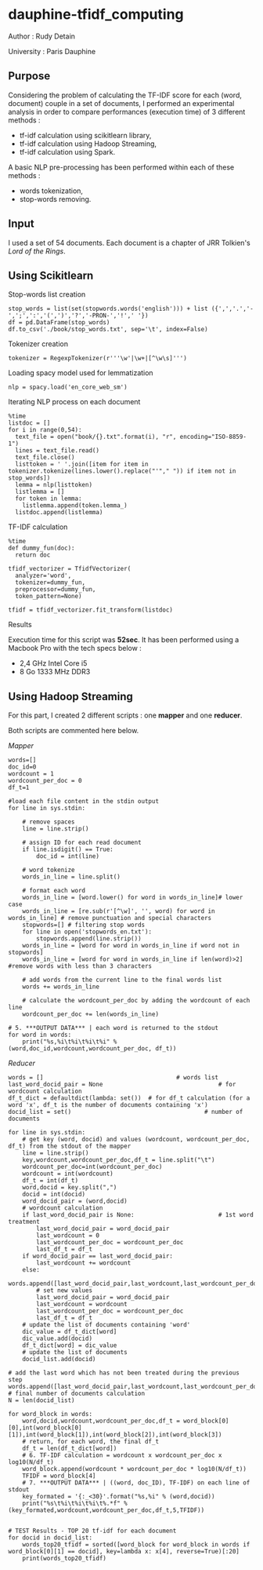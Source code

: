 # dauphine-tfidf_computing

Author : Rudy Detain  

University : Paris Dauphine

## Purpose
Considering the problem of calculating the TF-IDF score for each (word, document) couple in a set of documents, I performed an experimental analysis in order to compare performances (execution time) of 3 different methods :

- tf-idf calculation using scikitlearn library,
- tf-idf calculation using Hadoop Streaming,
- tf-idf calculation using Spark.

A basic NLP pre-processing has been performed within each of these methods :

- words tokenization,
- stop-words removing.

## Input
I used a set of 54 documents. Each document is a chapter of JRR Tolkien's *Lord of the Rings*. 


## Using Scikitlearn
Stop-words list creation
```
stop_words = list(set(stopwords.words('english'))) + list ({',','.','-',';',':','(',')','?','-PRON-','!',' '})
df = pd.DataFrame(stop_words) 
df.to_csv('./book/stop_words.txt', sep='\t', index=False)
```
Tokenizer creation
```
tokenizer = RegexpTokenizer(r'''\w'|\w+|[^\w\s]''')
```

Loading spacy model used for lemmatization
```
nlp = spacy.load('en_core_web_sm')
```

Iterating NLP process on each document
```
%time 
listdoc = [] 
for i in range(0,54): 
  text_file = open("book/{}.txt".format(i), "r", encoding="ISO-8859-1") 
  lines = text_file.read() 
  text_file.close() 
  listtoken = ' '.join([item for item in tokenizer.tokenize(lines.lower().replace("'"," ")) if item not in stop_words]) 
  lemma = nlp(listtoken) 
  listlemma = [] 
  for token in lemma: 
    listlemma.append(token.lemma_) 
  listdoc.append(listlemma)
```

TF-IDF calculation
```
%time 
def dummy_fun(doc): 
  return doc 
  
tfidf_vectorizer = TfidfVectorizer(
  analyzer='word',
  tokenizer=dummy_fun,
  preprocessor=dummy_fun,
  token_pattern=None)
  
tfidf = tfidf_vectorizer.fit_transform(listdoc)
```
Results

Execution time for this script was **52sec**. It has been performed using a Macbook Pro with the tech specs below :

- 2,4 GHz Intel Core i5
- 8 Go 1333 MHz DDR3

## Using Hadoop Streaming

For this part, I created 2 different scripts : one **mapper** and one **reducer**.

Both scripts are commented here below.

*Mapper*

```
words=[]
doc_id=0
wordcount = 1
wordcount_per_doc = 0
df_t=1

#load each file content in the stdin output
for line in sys.stdin:

	# remove spaces
	line = line.strip()

	# assign ID for each read document 
	if line.isdigit() == True:
		doc_id = int(line)

	# word tokenize
	words_in_line = line.split()

	# format each word
	words_in_line = [word.lower() for word in words_in_line]# lower case
	words_in_line = [re.sub(r'[^\w]', '', word) for word in words_in_line] # remove punctuation and special characters
	stopwords=[] # filtering stop words
	for line in open('stopwords_en.txt'):
		stopwords.append(line.strip())
	words_in_line = [word for word in words_in_line if word not in stopwords]
	words_in_line = [word for word in words_in_line if len(word)>2] #remove words with less than 3 characters

	# add words from the current line to the final words list
	words += words_in_line

	# calculate the wordcount_per_doc by adding the wordcount of each line
	wordcount_per_doc += len(words_in_line)

# 5. ***OUTPUT DATA*** | each word is returned to the stdout
for word in words:
	print("%s,%i\t%i\t%i\t%i" % (word,doc_id,wordcount,wordcount_per_doc, df_t))

```

*Reducer*

```
words = []										# words list
last_word_docid_pair = None									# for wordcount calculation
df_t_dict = defaultdict(lambda: set())	# for df_t calculation (for a word 'x', df_t is the number of documents containing 'x')
docid_list = set()										# number of documents

for line in sys.stdin:
	# get key (word, docid) and values (wordcount, wordcount_per_doc, df_t) from the stdout of the mapper
	line = line.strip()
	key,wordcount,wordcount_per_doc,df_t = line.split("\t")
	wordcount_per_doc=int(wordcount_per_doc)
	wordcount = int(wordcount)
	df_t = int(df_t)
	word,docid = key.split(",")
	docid = int(docid)
	word_docid_pair = (word,docid)
	# wordcount calculation
	if last_word_docid_pair is None:						# 1st word treatment
		last_word_docid_pair = word_docid_pair
		last_wordcount = 0
		last_wordcount_per_doc = wordcount_per_doc
		last_df_t = df_t
	if word_docid_pair == last_word_docid_pair:
		last_wordcount += wordcount
	else:
		words.append([last_word_docid_pair,last_wordcount,last_wordcount_per_doc,last_df_t])
		# set new values
		last_word_docid_pair = word_docid_pair
		last_wordcount = wordcount
		last_wordcount_per_doc = wordcount_per_doc
		last_df_t = df_t
	# update the list of documents containing 'word'
	dic_value = df_t_dict[word]
	dic_value.add(docid)
	df_t_dict[word] = dic_value
	# update the list of documents
	docid_list.add(docid)

# add the last word which has not been treated during the previous step
words.append([last_word_docid_pair,last_wordcount,last_wordcount_per_doc,last_df_t])
# final number of documents calculation
N = len(docid_list)

for word_block in words:
	word,docid,wordcount,wordcount_per_doc,df_t = word_block[0][0],int(word_block[0][1]),int(word_block[1]),int(word_block[2]),int(word_block[3])
	# return, for each word, the final df_t
	df_t = len(df_t_dict[word])
	# 6. TF-IDF calculation = wordcount x wordcount_per_doc x log10(N/df_t)
	word_block.append(wordcount * wordcount_per_doc * log10(N/df_t))
	TFIDF = word_block[4]
	# 7. ***OUTPUT DATA*** | ((word, doc_ID), TF-IDF) on each line of stdout
	key_formated = '{:_<30}'.format("%s,%i" % (word,docid))
	print("%s\t%i\t%i\t%i\t%.*f" % (key_formated,wordcount,wordcount_per_doc,df_t,5,TFIDF))


# TEST Results - TOP 20 tf-idf for each document
for docid in docid_list:
    words_top20_tfidf = sorted([word_block for word_block in words if word_block[0][1] == docid], key=lambda x: x[4], reverse=True)[:20]
    print(words_top20_tfidf)
```
